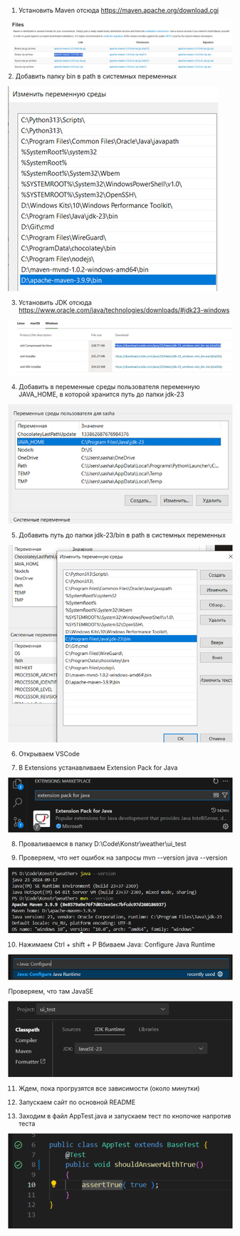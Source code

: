 1. Установить Maven отсюда https://maven.apache.org/download.cgi

![alt text](sources/file_maven.png)
2. Добавить папку bin в path в системных переменных

![alt text](sources/path_maven.png)

3. Установить JDK отсюда https://www.oracle.com/java/technologies/downloads/#jdk23-windows

![alt text](sources/file_java.png)

4. Добавить в переменные среды пользователя переменную JAVA_HOME, в которой хранится путь до папки jdk-23

![alt text](sources/java_home.png)

5. Добавить путь до папки jdk-23/bin в path в системных переменных

![alt text](sources/path_java.png)

6. Открываем VSCode

7. В Extensions устанавливаем Extension Pack for Java

![alt text](sources/extesion_pack.png)

8. Проваливаемся в папку D:\Code\Konstr\weather\ui_test

9. Проверяем, что нет ошибок на запросы
mvn --version
java --version

![alt text](sources/check_versions.png)

10. Нажимаем Ctrl + shift + P
Вбиваем Java: Configure Java Runtime

![alt text](sources/configure.png)

Проверяем, что там JavaSE

![alt text](sources/check_configure.png)

11. Ждем, пока прогрузятся все зависимости (около минутки)

12. Запускаем сайт по основной README

13. Заходим в файл AppTest.java и запускаем тест по кнопочке напротив теста

![alt text](sources/start_test.png)
